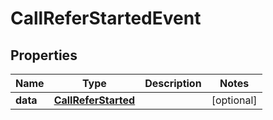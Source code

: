 

# CallReferStartedEvent

## Properties

Name | Type | Description | Notes
------------ | ------------- | ------------- | -------------
**data** | [**CallReferStarted**](CallReferStarted.md) |  |  [optional]



